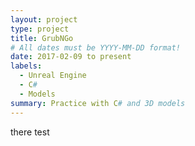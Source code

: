 ```yaml
---
layout: project
type: project
title: GrubNGo
# All dates must be YYYY-MM-DD format!
date: 2017-02-09 to present
labels:
  - Unreal Engine
  - C#
  - Models
summary: Practice with C# and 3D models 
---
```

there test

